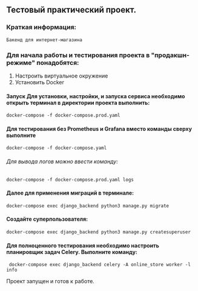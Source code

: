 ## Тестовый практический проект.
### Краткая информация: 
    Бакенд для интернет-магазина

### Для начала работы и тестирования проекта в "продакшн-режиме" понадобятся:
 1. Настроить виртуальное окружение
 2. Установить Docker 
    
#### Запуск Для установки, настройки, и запуска сервиса необходимо открыть терминал в директории проекта выполнить:
    
    docker-compose -f docker-compose.prod.yaml 
#### Для тестирования без Prometheus и Grafana вместо команды сверху выполните
    docker-compose -f docker-compose.yaml 
    
###### Для вывода логов можно ввести команду: 
    docker-compose -f docker-compose.prod.yaml logs

#### Далее для применения миграций в терминале:
    docker-compose exec django_backend python3 manage.py migrate

#### Создайте суперпользователя:
    docker-compose exec django_backend python3 manage.py createsuperuser

#### Для полноценного тестирования необходимо настроить планировщик задач Celery. Выполните команду:
     docker-compose exec django_backend celery -A online_store worker -l info

Проект запущен и готов к работе.

    





